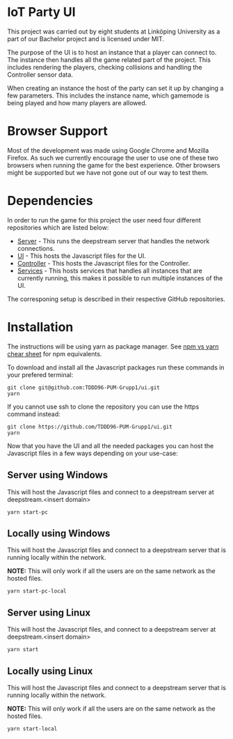 # IoT Party UI 
This project was carried out by eight students at Linköping University as a part of our Bachelor project and is licensed under MIT.

The purpose of the UI is to host an instance that a player can connect to. The instance then handles all the game related part of the project. This includes rendering the players, checking collisions and handling the Controller sensor data.

When creating an instance the host of the party can set it up by changing a few parameters. This includes the instance name, which gamemode is being played and how many players are allowed.

# Browser Support
Most of the development was made using Google Chrome and Mozilla Firefox. As such we currently encourage the user to use one of these two browsers when running the game for the best experience. 
Other browsers might be supported but we have not gone out of our way to test them.

# Dependencies 
In order to run the game for this project the user need four different repositories which are listed below:
* [Server](https://github.com/TDDD96-PUM-Grupp1/server) - This runs the deepstream server that handles the network connections.
* [UI](https://github.com/TDDD96-PUM-Grupp1/ui) - This hosts the Javascript files for the UI.
* [Controller](https://github.com/TDDD96-PUM-Grupp1/services) - This hosts the Javascript files for the Controller.
* [Services](https://github.com/TDDD96-PUM-Grupp1/services) - This hosts services that handles all instances that are currently running, this makes it possible to run multiple instances of the UI.

The corresponing setup is described in their respective GitHub repositories.

# Installation
The instructions will be using yarn as package manager. See [npm vs yarn chear sheet](https://shift.infinite.red/npm-vs-yarn-cheat-sheet-8755b092e5cc) for npm equivalents.

To download and install all the Javascript packages run these commands in your prefered terminal:

```
git clone git@github.com:TDDD96-PUM-Grupp1/ui.git
yarn
```

If you cannot use ssh to clone the repository you can use the https command instead:
```
git clone https://github.com/TDDD96-PUM-Grupp1/ui.git
yarn
```

Now that you have the UI and all the needed packages you can host the Javascript files in a few ways depending on your use-case:

## Server using Windows
This will host the Javascript files and connect to a deepstream server at deepstream.&lt;insert domain>
```
yarn start-pc
```

## Locally using Windows
This will host the Javascript files and connect to a deepstream server that is running locally within the network.

**NOTE:** This will only work if all the users are on the same network as the hosted files.
```
yarn start-pc-local
```

## Server using Linux
This will host the Javascript files, and connect to a deepstream server at deepstream.&lt;insert domain>
```
yarn start
```

## Locally using Linux
This will host the Javascript files and connect to a deepstream server that is running locally within the network.

**NOTE:** This will only work if all the users are on the same network as the hosted files.
```
yarn start-local
```
